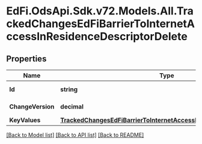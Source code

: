 # EdFi.OdsApi.Sdk.v72.Models.All.TrackedChangesEdFiBarrierToInternetAccessInResidenceDescriptorDelete

## Properties

Name | Type | Description | Notes
------------ | ------------- | ------------- | -------------
**Id** | **string** | Resource identifier | [optional] 
**ChangeVersion** | **decimal** | Change version | [optional] 
**KeyValues** | [**TrackedChangesEdFiBarrierToInternetAccessInResidenceDescriptorKey**](TrackedChangesEdFiBarrierToInternetAccessInResidenceDescriptorKey.md) |  | [optional] 

[[Back to Model list]](../../README.md#documentation-for-models) [[Back to API list]](../../README.md#documentation-for-api-endpoints) [[Back to README]](../../README.md)

